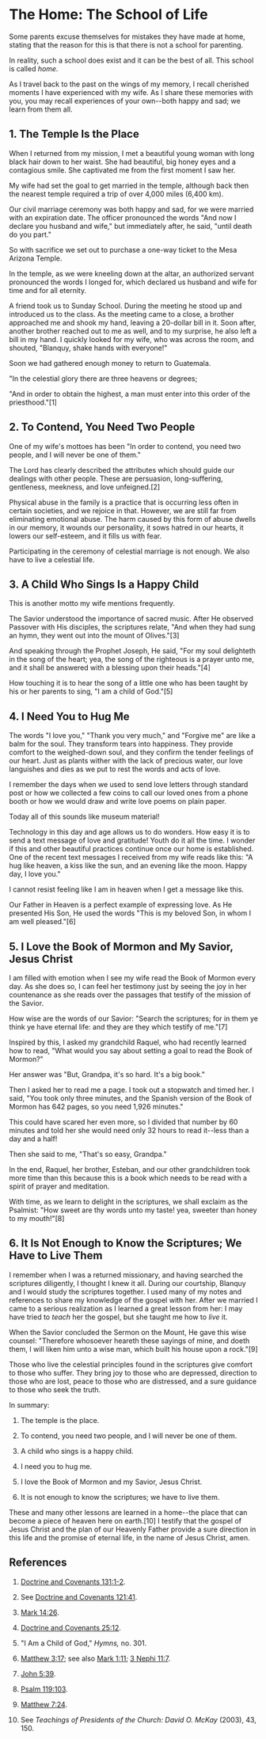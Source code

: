 # The Home: The School of Life

Some parents excuse themselves for mistakes they have made at home, stating
that the reason for this is that there is not a school for parenting.

In reality, such a school does exist and it can be the best of all. This
school is called _home._

As I travel back to the past on the wings of my memory, I recall cherished
moments I have experienced with my wife. As I share these memories with you,
you may recall experiences of your own--both happy and sad; we learn from them
all.

## 1\. The Temple Is the Place

When I returned from my mission, I met a beautiful young woman with long black
hair down to her waist. She had beautiful, big honey eyes and a contagious
smile. She captivated me from the first moment I saw her.

My wife had set the goal to get married in the temple, although back then the
nearest temple required a trip of over 4,000 miles (6,400 km).

Our civil marriage ceremony was both happy and sad, for we were married with
an expiration date. The officer pronounced the words "And now I declare you
husband and wife," but immediately after, he said, "until death do you part."

So with sacrifice we set out to purchase a one-way ticket to the Mesa Arizona
Temple.

In the temple, as we were kneeling down at the altar, an authorized servant
pronounced the words I longed for, which declared us husband and wife for time
and for all eternity.

A friend took us to Sunday School. During the meeting he stood up and
introduced us to the class. As the meeting came to a close, a brother
approached me and shook my hand, leaving a 20-dollar bill in it. Soon after,
another brother reached out to me as well, and to my surprise, he also left a
bill in my hand. I quickly looked for my wife, who was across the room, and
shouted, "Blanquy, shake hands with everyone!"

Soon we had gathered enough money to return to Guatemala.

"In the celestial glory there are three heavens or degrees;

"And in order to obtain the highest, a man must enter into this order of the
priesthood."[1]

## 2\. To Contend, You Need Two People

One of my wife's mottoes has been "In order to contend, you need two people,
and I will never be one of them."

The Lord has clearly described the attributes which should guide our dealings
with other people. These are persuasion, long-suffering, gentleness, meekness,
and love unfeigned.[2]

Physical abuse in the family is a practice that is occurring less often in
certain societies, and we rejoice in that. However, we are still far from
eliminating emotional abuse. The harm caused by this form of abuse dwells in
our memory, it wounds our personality, it sows hatred in our hearts, it lowers
our self-esteem, and it fills us with fear.

Participating in the ceremony of celestial marriage is not enough. We also
have to live a celestial life.

## 3\. A Child Who Sings Is a Happy Child

This is another motto my wife mentions frequently.

The Savior understood the importance of sacred music. After He observed
Passover with His disciples, the scriptures relate, "And when they had sung an
hymn, they went out into the mount of Olives."[3]

And speaking through the Prophet Joseph, He said, "For my soul delighteth in
the song of the heart; yea, the song of the righteous is a prayer unto me, and
it shall be answered with a blessing upon their heads."[4]

How touching it is to hear the song of a little one who has been taught by his
or her parents to sing, "I am a child of God."[5]

## 4\. I Need You to Hug Me

The words "I love you," "Thank you very much," and "Forgive me" are like a
balm for the soul. They transform tears into happiness. They provide comfort
to the weighed-down soul, and they confirm the tender feelings of our heart.
Just as plants wither with the lack of precious water, our love languishes and
dies as we put to rest the words and acts of love.

I remember the days when we used to send love letters through standard post or
how we collected a few coins to call our loved ones from a phone booth or how
we would draw and write love poems on plain paper.

Today all of this sounds like museum material!

Technology in this day and age allows us to do wonders. How easy it is to send
a text message of love and gratitude! Youth do it all the time. I wonder if
this and other beautiful practices continue once our home is established. One
of the recent text messages I received from my wife reads like this: "A hug
like heaven, a kiss like the sun, and an evening like the moon. Happy day, I
love you."

I cannot resist feeling like I am in heaven when I get a message like this.

Our Father in Heaven is a perfect example of expressing love. As He presented
His Son, He used the words "This is my beloved Son, in whom I am well
pleased."[6]

## 5\. I Love the Book of Mormon and My Savior, Jesus Christ

I am filled with emotion when I see my wife read the Book of Mormon every day.
As she does so, I can feel her testimony just by seeing the joy in her
countenance as she reads over the passages that testify of the mission of the
Savior.

How wise are the words of our Savior: "Search the scriptures; for in them ye
think ye have eternal life: and they are they which testify of me."[7]

Inspired by this, I asked my grandchild Raquel, who had recently learned how
to read, "What would you say about setting a goal to read the Book of Mormon?"

Her answer was "But, Grandpa, it's so hard. It's a big book."

Then I asked her to read me a page. I took out a stopwatch and timed her. I
said, "You took only three minutes, and the Spanish version of the Book of
Mormon has 642 pages, so you need 1,926 minutes."

This could have scared her even more, so I divided that number by 60 minutes
and told her she would need only 32 hours to read it--less than a day and a
half!

Then she said to me, "That's so easy, Grandpa."

In the end, Raquel, her brother, Esteban, and our other grandchildren took
more time than this because this is a book which needs to be read with a
spirit of prayer and meditation.

With time, as we learn to delight in the scriptures, we shall exclaim as the
Psalmist: "How sweet are thy words unto my taste! yea, sweeter than honey to
my mouth!"[8]

## 6\. It Is Not Enough to Know the Scriptures; We Have to Live Them

I remember when I was a returned missionary, and having searched the
scriptures diligently, I thought I knew it all. During our courtship, Blanquy
and I would study the scriptures together. I used many of my notes and
references to share my knowledge of the gospel with her. After we married I
came to a serious realization as I learned a great lesson from her: I may have
tried to _teach_ her the gospel, but she taught me how to _live_ it.

When the Savior concluded the Sermon on the Mount, He gave this wise counsel:
"Therefore whosoever heareth these sayings of mine, and doeth them, I will
liken him unto a wise man, which built his house upon a rock."[9]

Those who live the celestial principles found in the scriptures give comfort
to those who suffer. They bring joy to those who are depressed, direction to
those who are lost, peace to those who are distressed, and a sure guidance to
those who seek the truth.

In summary:

  1. The temple is the place.

  2. To contend, you need two people, and I will never be one of them.

  3. A child who sings is a happy child.

  4. I need you to hug me.

  5. I love the Book of Mormon and my Savior, Jesus Christ.

  6. It is not enough to know the scriptures; we have to live them.

These and many other lessons are learned in a home--the place that can become
a piece of heaven here on earth.[10] I testify that the gospel of Jesus Christ
and the plan of our Heavenly Father provide a sure direction in this life and
the promise of eternal life, in the name of Jesus Christ, amen.

## References

  1.  [Doctrine and Covenants 131:1-2](https://www.lds.org/scriptures/dc-testament/dc/131.1-2?lang=eng#0).

  2.  See [Doctrine and Covenants 121:41](https://www.lds.org/scriptures/dc-testament/dc/121.41?lang=eng#40).

  3.  [Mark 14:26](https://www.lds.org/scriptures/nt/mark/14.26?lang=eng#25).

  4.  [Doctrine and Covenants 25:12](https://www.lds.org/scriptures/dc-testament/dc/25.12?lang=eng#11).

  5.  "I Am a Child of God," _Hymns,_ no. 301.

  6.  [Matthew 3:17](https://www.lds.org/scriptures/nt/matt/3.17?lang=eng#16); see also [Mark 1:11](https://www.lds.org/scriptures/nt/mark/1.11?lang=eng#10); [3 Nephi 11:7](https://www.lds.org/scriptures/bofm/3-ne/11.7?lang=eng#6).

  7.  [John 5:39](https://www.lds.org/scriptures/nt/john/5.39?lang=eng#38).

  8.  [Psalm 119:103](https://www.lds.org/scriptures/ot/ps/119.103?lang=eng#102).

  9.  [Matthew 7:24](https://www.lds.org/scriptures/nt/matt/7.24?lang=eng#23).

  10.  See _Teachings of Presidents of the Church: David O. McKay_ (2003), 43, 150.

